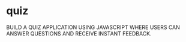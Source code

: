 # quiz
BUILD A QUIZ APPLICATION USING JAVASCRIPT WHERE USERS CAN ANSWER QUESTIONS AND RECEIVE INSTANT FEEDBACK.
